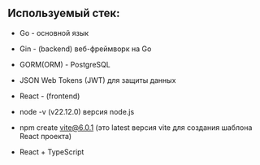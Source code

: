 Используемый стек:
-
- Go - основной язык
- Gin - (backend) веб-фреймворк на Go 
- GORM(ORM) - PostgreSQL
- JSON Web Tokens (JWT) для защиты данных


- React - (frontend)
- node -v (v22.12.0) версия node.js
- npm create vite@6.0.1 (это latest версия vite для создания шаблона React проекта)
- React + TypeScript
